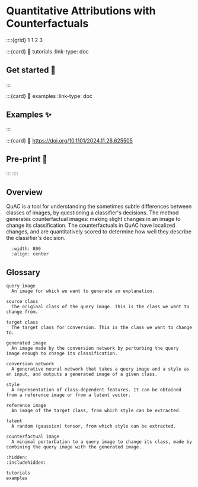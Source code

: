 # Quantitative Attributions with Counterfactuals

::::{grid} 1 1 2 3

:::{card} 
:link: tutorials
:link-type: doc

## Get started 💪
:::

:::{card} 
:link: examples
:link-type: doc

## Examples ✨
:::

:::{card} 
:link: https://doi.org/10.1101/2024.11.26.625505

## Pre-print 📄
:::
::::

## Overview
QuAC is a tool for understanding the sometimes subtle differences between classes of images, by questioning a classifier's decisions.
The method generates counterfactual images: making slight changes in an image to change its classification.
The counterfactuals in QuAC have localized changes, and are quantitatively scored to determine how well they describe the classifier's decision.


```{image} assets/overview.png
  :width: 800
  :align: center
```

## Glossary
```{glossary}
query image
  An image for which we want to generate an explanation.

source class
  The original class of the query image. This is the class we want to change from.

target class
  The target class for conversion. This is the class we want to change to.

generated image
  An image made by the conversion network by perturbing the query image enough to change its classification. 

conversion network
  A generative neural network that takes a query image and a style as an input, and outputs a generated image of a given class.

style
  A representation of class-dependent features. It can be obtained from a reference image or from a latent vector.

reference image
  An image of the target class, from which style can be extracted. 

latent
  A random (gaussian) tensor, from which style can be extracted.

counterfactual image
  A minimal perturbation to a query image to change its class, made by combining the query image with the generated image.
```


```{toctree}
:hidden:
:includehidden:

tutorials
examples
```
